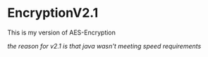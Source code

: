 # EncryptionV2.1

This is my version of AES-Encryption

*the reason for v2.1 is that java wasn't meeting speed requirements*